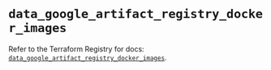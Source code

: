 # `data_google_artifact_registry_docker_images`

Refer to the Terraform Registry for docs: [`data_google_artifact_registry_docker_images`](https://registry.terraform.io/providers/hashicorp/google-beta/6.49.1/docs/data-sources/google_artifact_registry_docker_images).
